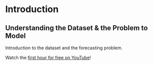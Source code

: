 # Introduction

## Understanding the Dataset & the Problem to Model

Introduction to the dataset and the forecasting problem.

Watch the [first hour for free on YouTube](https://youtu.be/ov7xhNdrsDM)!
